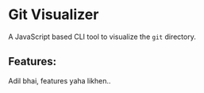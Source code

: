 # Git Visualizer

A JavaScript based CLI tool to visualize the `git` directory.

## Features:
Adil bhai, features yaha likhen..

